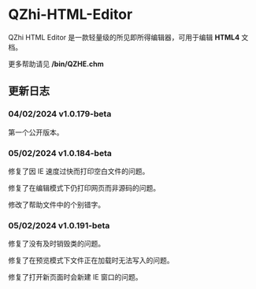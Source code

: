# QZhi-HTML-Editor
QZhi HTML Editor 是一款轻量级的所见即所得编辑器，可用于编辑 **HTML4** 文档。

更多帮助请见 **/bin/QZHE.chm**

## 更新日志

### 04/02/2024 v1.0.179-beta

第一个公开版本。

### 05/02/2024 v1.0.184-beta

修复了因 IE 速度过快而打印空白文件的问题。

修复了在编辑模式下仍打印网页而非源码的问题。

修改了帮助文件中的个别错字。

### 05/02/2024 v1.0.191-beta

修复了没有及时销毁类的问题。

修复了在预览模式下文件正在加载时无法写入的问题。

修复了打开新页面时会新建 IE 窗口的问题。
